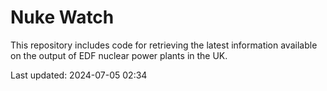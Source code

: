 # Nuke Watch

This repository includes code for retrieving the latest information available on the output of EDF nuclear power plants in the UK.

Last updated: 2024-07-05 02:34